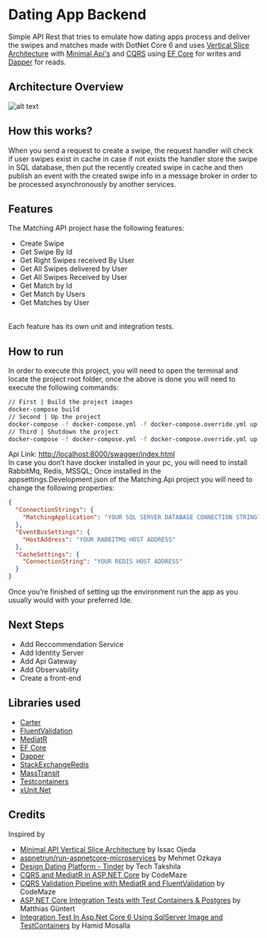 # Dating App Backend
Simple API Rest that tries to emulate how dating apps process and deliver the swipes and matches made with DotNet Core 6 and uses [Vertical Slice Architecture](https://code-maze.com/vertical-slice-architecture-aspnet-core/) with [Minimal Api's](https://learn.microsoft.com/en-us/aspnet/core/fundamentals/minimal-apis?view=aspnetcore-6.0) and [CQRS]( https://learn.microsoft.com/en-us/azure/architecture/patterns/cqrs) using [EF Core](https://learn.microsoft.com/en-us/ef/core/) for writes and [Dapper](https://github.com/DapperLib/Dapper) for reads.

## Architecture Overview
![alt text](https://github.com/juan-canseco/dating-app-backend/blob/main/img/architecture-overview.png)

## How this works?
When you send a request to create a swipe, the request handler will check if user swipes exist in cache in case if not exists the handler store the swipe in SQL database, then put the recently created swipe in cache and then publish an event with the created swipe info in a message broker in order to be processed asynchronously by another services.

## Features
The Matching API project hase the following features:
- Create Swipe
- Get Swipe By Id
- Get Right Swipes received By User 
- Get All Swipes delivered by User 
- Get All Swipes Received by User 
- Get Match by Id
- Get Match by Users
- Get Matches by User
<br>
Each feature has its own unit and integration tests.

## How to run
In order to execute this project, you will need to open the terminal and locate the project root folder, once the above is done you will need to execute the following commands:
```bash
// First | Build the project images
docker-compose build
// Second | Up the project 
docker-compose -f docker-compose.yml -f docker-compose.override.yml up -d
// Third | Shutdown the project
docker-compose -f docker-compose.yml -f docker-compose.override.yml up -d
```
Api Link:  [http://localhost:8000/swagger/index.html](http://localhost:8000/swagger/index.html)
<br>
In case you don’t have docker installed in your pc, you will need to install RabbitMq, Redis, MSSQL; Once installed in the appsettings.Development.json of the Matching.Api project you will need to change the following properties:
```json
{
  "ConnectionStrings": {
    "MatchingApplication": "YOUR SQL SERVER DATABASE CONNECTION STRING"
  },
  "EventBusSettings": {
    "HostAddress": "YOUR RABBITMQ HOST ADDRESS"
  },
  "CacheSettings": {
    "ConnectionString": "YOUR REDIS HOST ADDRESS"
  }
}
```
Once you’re finished of setting up the environment run the app as you usually would with your preferred Ide.
## Next Steps 
- Add Reccommendation Service
- Add Identity Server
- Add Api Gateway
- Add Observability
- Create a front-end
## Libraries used
- [Carter](https://github.com/CarterCommunity/Carter)
- [FluentValidation](https://docs.fluentvalidation.net/en/latest/) 
- [MediatR](https://github.com/jbogard/MediatR)
- [EF Core](https://learn.microsoft.com/en-us/ef/core/)
- [Dapper](https://github.com/DapperLib/Dapper)
- [StackExchangeRedis](https://stackexchange.github.io/StackExchange.Redis/)
- [MassTransit](https://masstransit.io/documentation/configuration) 
- [Testcontainers](https://dotnet.testcontainers.org/)
- [xUnit.Net](https://xunit.net/)

## Credits
Inspired by
- [Minimal API Vertical Slice Architecture](https://github.com/isaacOjeda/MinimalApiArchitecture) by Issac Ojeda
- [aspnetrun/run-aspnetcore-microservices](https://github.com/aspnetrun/run-aspnetcore-microservices) by Mehmet Ozkaya
- [Design Dating Platform - Tinder](https://techtakshila.com/system-design-interview/chapter-5/) by Tech Takshila
- [CQRS and MediatR in ASP.NET Core](https://code-maze.com/cqrs-mediatr-in-aspnet-core/) by CodeMaze
- [CQRS Validation Pipeline with MediatR and FluentValidation](https://code-maze.com/cqrs-mediatr-fluentvalidation/) by CodeMaze
- [ASP.NET Core Integration Tests with Test Containers & Postgres](https://www.azureblue.io/asp-net-core-integration-tests-with-test-containers-and-postgres/) by Matthias Güntert
- [Integration Test In Asp.Net Core 6 Using SqlServer Image and TestContainers](https://hamidmosalla.com/2022/09/10/integration-test-in-asp-net-core-6-using-sqlserver-image-and-testcontainers/) by Hamid Mosalla

